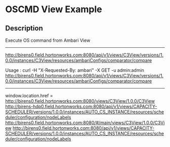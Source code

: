 <!---
Licensed to the Apache Software Foundation (ASF) under one or more
contributor license agreements.  See the NOTICE file distributed with
this work for additional information regarding copyright ownership.
The ASF licenses this file to You under the Apache License, Version 2.0
(the "License"); you may not use this file except in compliance with
the License.  You may obtain a copy of the License at [http://www.apache.org/licenses/LICENSE-2.0](http://www.apache.org/licenses/LICENSE-2.0)

Unless required by applicable law or agreed to in writing, software
distributed under the License is distributed on an "AS IS" BASIS,
WITHOUT WARRANTIES OR CONDITIONS OF ANY KIND, either express or implied.
See the License for the specific language governing permissions and
limitations under the License.
-->

OSCMD View Example
========
Description
-----
Execute OS command from Ambari View


******
http://birens0.field.hortonworks.com:8080/api/v1/views/C3View/versions/1.0.0/instances/C3View/resources/ambariConfigs/comparator/compare

Usage : curl -H "X-Requested-By: ambari" -X GET -u admin:admin  http://birens0.field.hortonworks.com:8080/api/v1/views/C3View/versions/1.0.0/instances/C3View/resources/ambariConfigs/comparator/compare

******
window.location.href = http://birens0.field.hortonworks.com:8080/views/C3View/1.0.0/C3View
http://birens-hdp0.field.hortonworks.com:8080/api/v1/views/CAPACITY-SCHEDULER/versions/1.0.0/instances/AUTO_CS_INSTANCE/resources/scheduler/configuration/nodeLabels
http://birens0.field.hortonworks.com:8080/#/main/views/C3View/1.0.0/C3View
http://birens0.field.hortonworks.com:8080/api/v1/views/CAPACITY-SCHEDULER/versions/1.0.0/instances/AUTO_CS_INSTANCE/resources/scheduler/configuration/nodeLabels


